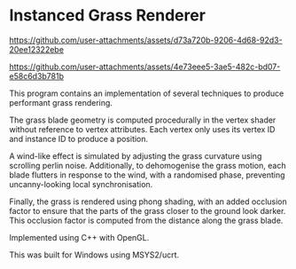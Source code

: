 # Instanced Grass Renderer

https://github.com/user-attachments/assets/d73a720b-9206-4d68-92d3-20ee12322ebe

https://github.com/user-attachments/assets/4e73eee5-3ae5-482c-bd07-e58c6d3b781b

This program contains an implementation of several techniques to produce performant grass rendering.

The grass blade geometry is computed procedurally in the vertex shader without reference to vertex attributes. Each vertex only uses its vertex ID and instance ID to produce a position.

A wind-like effect is simulated by adjusting the grass curvature using scrolling perlin noise. Additionally, to dehomogenise the grass motion, each blade flutters in response to the wind, with a randomised phase, preventing uncanny-looking local synchronisation.

Finally, the grass is rendered using phong shading, with an added occlusion factor to ensure that the parts of the grass closer to the ground look darker. This occlusion factor is computed from the distance along the grass blade.

Implemented using C++ with OpenGL.

This was built for Windows using MSYS2/ucrt.
